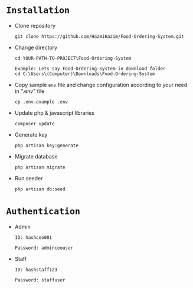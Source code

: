 # `Installation`

- Clone repository
    ```
    git clone https://github.com/HazmiHazim/Food-Ordering-System.git
    ```

- Change directory
    ```
    cd YOUR-PATH-TO-PROJECT\Food-Ordering-System
    ```
    ```
    Example: Lets say Food-Ordering-System in download folder
    cd C:\Users\(Computer)\Downloads\Food-Ordering-System
    ```

- Copy sample `env` file and change configuration according to your need in ".env" file
    ```
    cp .env.example .env
    ```

- Update php & javascript libraries
    ```
    composer update
    ```
    
- Generate key
    ```
    php artisan key:generate
    ```
- Migrate database
    ```
    php artisan migrate
    ```    
- Run seeder
    ```
    php artisan db:seed
    ```

# `Authentication`

- Admin
    ```
    ID: hashceo001
    ```
    ```
    Password: adminceouser
    ```

- Staff
    ```
    ID: hashstaff123
    ```
    ```
    Password: staffuser
    ```